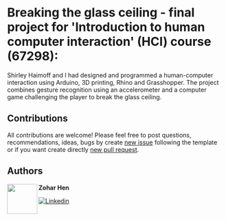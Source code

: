 # Breaking the glass ceiling - final project for 'Introduction to human computer interaction' (HCI) course (67298):
Shirley Haimoff and I had designed and programmed a human-computer interaction using Arduino, 3D printing, Rhino and Grasshopper. 
The project combines gesture recognition using an accelerometer and a computer game challenging the player to break the glass ceiling. 


## Contributions

All contributions are welcome!
Please feel free to post questions, recommendations, ideas, bugs by create [new issue](https://github.com/zoharhen/HUMAN-COMPUTER-INTERACTION---breaking-the-glass-ceiling/issues/new) following the template or if you want create directly [new pull request](https://github.com/zoharhen/HUMAN-COMPUTER-INTERACTION---breaking-the-glass-ceiling/compare).

## Authors

<a href="https://www.linkedin.com/in/zohar-hen-3477a7177/" target="_blank">
  <img src="https://avatars0.githubusercontent.com/u/49272962" width="70" align="left">
</a>

**Zohar Hen**

[![Linkedin](https://img.shields.io/badge/-linkedin-grey?logo=linkedin)](https://www.linkedin.com/in/zohar-hen-3477a7177/)
